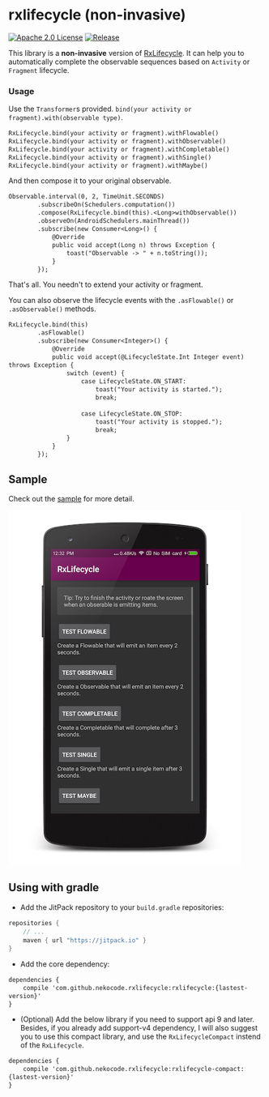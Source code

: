 # rxlifecycle (non-invasive)
[![Apache 2.0 License](https://img.shields.io/badge/license-Apache%202.0-blue.svg?style=flat)](http://www.apache.org/licenses/LICENSE-2.0.html) [![Release](https://img.shields.io/github/release/nekocode/RxLifecycle.svg?label=Jitpack)](https://jitpack.io/#nekocode/RxLifecycle)

This library is a **non-invasive** version of [RxLifecycle](https://github.com/trello/RxLifecycle). It can help you to automatically complete the observable sequences based on `Activity` or `Fragment` lifecycle.

### Usage

Use the `Transformer`s provided. `bind(your activity or fragment).with(observable type)`.

```
RxLifecycle.bind(your activity or fragment).withFlowable()
RxLifecycle.bind(your activity or fragment).withObservable()
RxLifecycle.bind(your activity or fragment).withCompletable()
RxLifecycle.bind(your activity or fragment).withSingle()
RxLifecycle.bind(your activity or fragment).withMaybe()
```

And then compose it to your original observable.

```
Observable.interval(0, 2, TimeUnit.SECONDS)
        .subscribeOn(Schedulers.computation())
        .compose(RxLifecycle.bind(this).<Long>withObservable())
        .observeOn(AndroidSchedulers.mainThread())
        .subscribe(new Consumer<Long>() {
            @Override
            public void accept(Long n) throws Exception {
                toast("Observable -> " + n.toString());
            }
        });
```

That's all. You needn't to extend your activity or fragment.

You can also observe the lifecycle events with the `.asFlowable()` or `.asObservable()` methods.

```
RxLifecycle.bind(this)
        .asFlowable()
        .subscribe(new Consumer<Integer>() {
            @Override
            public void accept(@LifecycleState.Int Integer event) throws Exception {
                switch (event) {
                    case LifecycleState.ON_START:
                        toast("Your activity is started.");
                        break;

                    case LifecycleState.ON_STOP:
                        toast("Your activity is stopped.");
                        break;
                }
            }
        });
```

## Sample

Check out the [sample](sample/src/main/java/cn/nekocode/rxlifecycle/sample/MainActivity.java) for more detail.

![](art/preview.png)

## Using with gradle
- Add the JitPack repository to your `build.gradle` repositories:

```gradle
repositories {
    // ...
    maven { url "https://jitpack.io" }
}
```

- Add the core dependency:

```
dependencies {
    compile 'com.github.nekocode.rxlifecycle:rxlifecycle:{lastest-version}'
}
```

- (Optional) Add the below library if you need to support api 9 and later. Besides, if you already add support-v4 dependency, I will also suggest you to use this compact library, and use the `RxLifecycleCompact` instend of the `RxLifecycle`.

```
dependencies {
    compile 'com.github.nekocode.rxlifecycle:rxlifecycle-compact:{lastest-version}'
}
```
